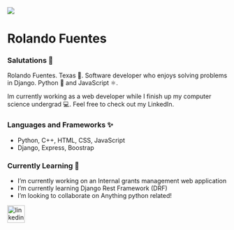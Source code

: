 <image src="https://pbs.twimg.com/profile_banners/2354273094/1622739996/1080x360">

# Rolando Fuentes 
### Salutations 👋
Rolando Fuentes.
Texas 🤠. 
Software developer who enjoys solving problems in Django. Python 🐍 and JavaScript ⚛️. 

Im currently working as a web developer while I finish up my computer science undergrad 💻. Feel free to check out my LinkedIn.

### Languages and Frameworks ✨
- Python, C++, HTML, CSS, JavaScript
- Django, Express, Boostrap

### Currently Learning 🌱
- I’m currently working on an Internal grants management web application 
- I’m currently learning Django Rest Framework (DRF) 
- I’m looking to collaborate on Anything python related! 

[<img src='https://cdn.jsdelivr.net/npm/simple-icons@3.0.1/icons/linkedin.svg' alt='linkedin' height='40'>](https://www.linkedin.com/in/https://www.linkedin.com/in/rolando-fuentes//)
